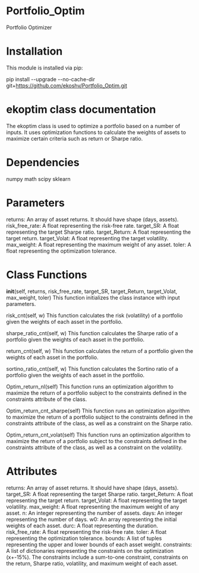 # Portfolio_Optim
 Portfolio Optimizer

# Installation

This module is installed via pip:

pip install --upgrade --no-cache-dir git+https://github.com/ekoshv/Portfolio_Optim.git

# ekoptim class documentation
The ekoptim class is used to optimize a portfolio based on a number of inputs. It uses optimization functions to calculate the weights of assets to maximize certain criteria such as return or Sharpe ratio.

# Dependencies
numpy
math
scipy
sklearn
# Parameters
returns: An array of asset returns. It should have shape (days, assets).
risk_free_rate: A float representing the risk-free rate.
target_SR: A float representing the target Sharpe ratio.
target_Return: A float representing the target return.
target_Volat: A float representing the target volatility.
max_weight: A float representing the maximum weight of any asset.
toler: A float representing the optimization tolerance.
# Class Functions
__init__(self, returns, risk_free_rate, target_SR, target_Return, target_Volat, max_weight, toler)
This function initializes the class instance with input parameters.

risk_cnt(self, w)
This function calculates the risk (volatility) of a portfolio given the weights of each asset in the portfolio.

sharpe_ratio_cnt(self, w)
This function calculates the Sharpe ratio of a portfolio given the weights of each asset in the portfolio.

return_cnt(self, w)
This function calculates the return of a portfolio given the weights of each asset in the portfolio.

sortino_ratio_cnt(self, w)
This function calculates the Sortino ratio of a portfolio given the weights of each asset in the portfolio.

Optim_return_nl(self)
This function runs an optimization algorithm to maximize the return of a portfolio subject to the constraints defined in the constraints attribute of the class.

Optim_return_cnt_sharpe(self)
This function runs an optimization algorithm to maximize the return of a portfolio subject to the constraints defined in the constraints attribute of the class, as well as a constraint on the Sharpe ratio.

Optim_return_cnt_volat(self)
This function runs an optimization algorithm to maximize the return of a portfolio subject to the constraints defined in the constraints attribute of the class, as well as a constraint on the volatility.

# Attributes
returns: An array of asset returns. It should have shape (days, assets).
target_SR: A float representing the target Sharpe ratio.
target_Return: A float representing the target return.
target_Volat: A float representing the target volatility.
max_weight: A float representing the maximum weight of any asset.
n: An integer representing the number of assets.
days: An integer representing the number of days.
w0: An array representing the initial weights of each asset.
durc: A float representing the duration.
risk_free_rate: A float representing the risk-free rate.
toler: A float representing the optimization tolerance.
bounds: A list of tuples representing the upper and lower bounds of each asset weight.
constraints: A list of dictionaries representing the constraints on the optimization (x+-15%). The constraints include a sum-to-one constraint, constraints on the return, Sharpe ratio, volatility, and maximum weight of each asset.